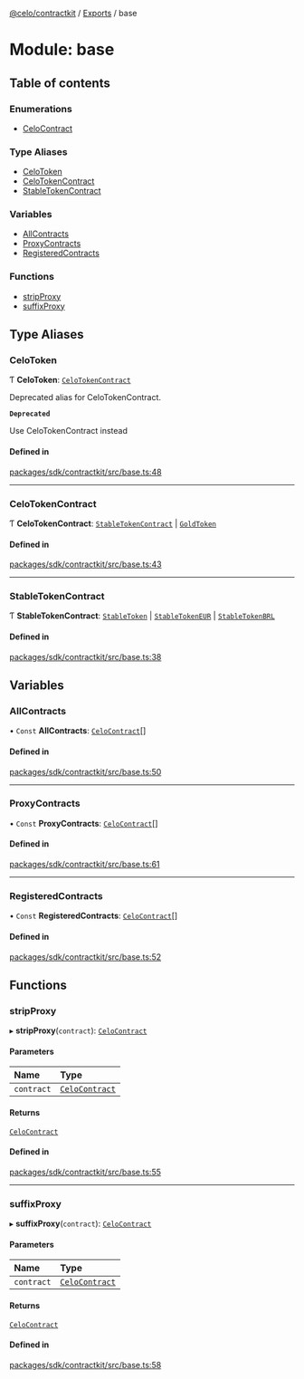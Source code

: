[@celo/contractkit](../README.md) / [Exports](../modules.md) / base

# Module: base

## Table of contents

### Enumerations

- [CeloContract](../enums/base.CeloContract.md)

### Type Aliases

- [CeloToken](base.md#celotoken)
- [CeloTokenContract](base.md#celotokencontract)
- [StableTokenContract](base.md#stabletokencontract)

### Variables

- [AllContracts](base.md#allcontracts)
- [ProxyContracts](base.md#proxycontracts)
- [RegisteredContracts](base.md#registeredcontracts)

### Functions

- [stripProxy](base.md#stripproxy)
- [suffixProxy](base.md#suffixproxy)

## Type Aliases

### CeloToken

Ƭ **CeloToken**: [`CeloTokenContract`](base.md#celotokencontract)

Deprecated alias for CeloTokenContract.

**`Deprecated`**

Use CeloTokenContract instead

#### Defined in

[packages/sdk/contractkit/src/base.ts:48](https://github.com/celo-org/developer-tooling/blob/master/packages/sdk/contractkit/src/base.ts#L48)

___

### CeloTokenContract

Ƭ **CeloTokenContract**: [`StableTokenContract`](base.md#stabletokencontract) \| [`GoldToken`](../enums/base.CeloContract.md#goldtoken)

#### Defined in

[packages/sdk/contractkit/src/base.ts:43](https://github.com/celo-org/developer-tooling/blob/master/packages/sdk/contractkit/src/base.ts#L43)

___

### StableTokenContract

Ƭ **StableTokenContract**: [`StableToken`](../enums/base.CeloContract.md#stabletoken) \| [`StableTokenEUR`](../enums/base.CeloContract.md#stabletokeneur) \| [`StableTokenBRL`](../enums/base.CeloContract.md#stabletokenbrl)

#### Defined in

[packages/sdk/contractkit/src/base.ts:38](https://github.com/celo-org/developer-tooling/blob/master/packages/sdk/contractkit/src/base.ts#L38)

## Variables

### AllContracts

• `Const` **AllContracts**: [`CeloContract`](../enums/base.CeloContract.md)[]

#### Defined in

[packages/sdk/contractkit/src/base.ts:50](https://github.com/celo-org/developer-tooling/blob/master/packages/sdk/contractkit/src/base.ts#L50)

___

### ProxyContracts

• `Const` **ProxyContracts**: [`CeloContract`](../enums/base.CeloContract.md)[]

#### Defined in

[packages/sdk/contractkit/src/base.ts:61](https://github.com/celo-org/developer-tooling/blob/master/packages/sdk/contractkit/src/base.ts#L61)

___

### RegisteredContracts

• `Const` **RegisteredContracts**: [`CeloContract`](../enums/base.CeloContract.md)[]

#### Defined in

[packages/sdk/contractkit/src/base.ts:52](https://github.com/celo-org/developer-tooling/blob/master/packages/sdk/contractkit/src/base.ts#L52)

## Functions

### stripProxy

▸ **stripProxy**(`contract`): [`CeloContract`](../enums/base.CeloContract.md)

#### Parameters

| Name | Type |
| :------ | :------ |
| `contract` | [`CeloContract`](../enums/base.CeloContract.md) |

#### Returns

[`CeloContract`](../enums/base.CeloContract.md)

#### Defined in

[packages/sdk/contractkit/src/base.ts:55](https://github.com/celo-org/developer-tooling/blob/master/packages/sdk/contractkit/src/base.ts#L55)

___

### suffixProxy

▸ **suffixProxy**(`contract`): [`CeloContract`](../enums/base.CeloContract.md)

#### Parameters

| Name | Type |
| :------ | :------ |
| `contract` | [`CeloContract`](../enums/base.CeloContract.md) |

#### Returns

[`CeloContract`](../enums/base.CeloContract.md)

#### Defined in

[packages/sdk/contractkit/src/base.ts:58](https://github.com/celo-org/developer-tooling/blob/master/packages/sdk/contractkit/src/base.ts#L58)
